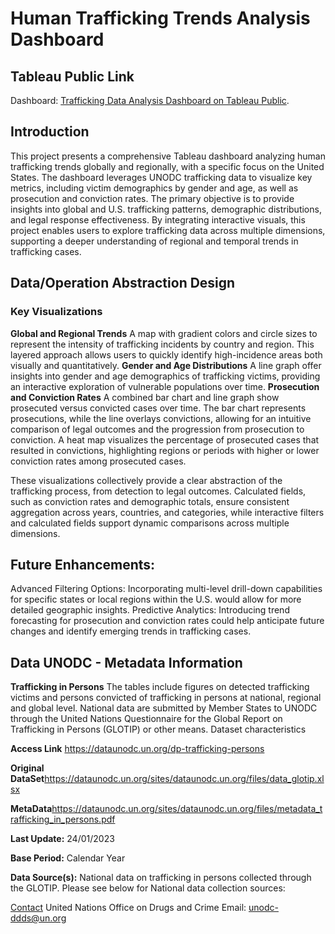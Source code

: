 # Human Trafficking Trends Analysis Dashboard

## Tableau Public Link
Dashboard: [Trafficking Data Analysis Dashboard on Tableau Public](https://public.tableau.com/app/profile/rebecca.carter7015/viz/Midterminprogress/Home).

## Introduction
This project presents a comprehensive Tableau dashboard analyzing human trafficking trends globally and regionally, with a specific focus on the United States. The dashboard leverages UNODC trafficking data to visualize key metrics, including victim demographics by gender and age, as well as prosecution and conviction rates. The primary objective is to provide insights into global and U.S. trafficking patterns, demographic distributions, and legal response effectiveness. By integrating interactive visuals, this project enables users to explore trafficking data across multiple dimensions, supporting a deeper understanding of regional and temporal trends in trafficking cases.

## Data/Operation Abstraction Design

### Key Visualizations
**Global and Regional Trends** A map with gradient colors and circle sizes to represent the intensity of trafficking incidents by country and region. This layered approach allows users to quickly identify high-incidence areas both visually and quantitatively.
**Gender and Age Distributions** A line graph offer insights into gender and age demographics of trafficking victims, providing an interactive exploration of vulnerable populations over time.
**Prosecution and Conviction Rates** A combined bar chart and line graph show prosecuted versus convicted cases over time. The bar chart represents prosecutions, while the line overlays convictions, allowing for an intuitive comparison of legal outcomes and the progression from prosecution to conviction.
A heat map visualizes the percentage of prosecuted cases that resulted in convictions, highlighting regions or periods with higher or lower conviction rates among prosecuted cases.

These visualizations collectively provide a clear abstraction of the trafficking process, from detection to legal outcomes. Calculated fields, such as conviction rates and demographic totals, ensure consistent aggregation across years, countries, and categories, while interactive filters and calculated fields support dynamic comparisons across multiple dimensions.

## Future Enhancements:
Advanced Filtering Options: Incorporating multi-level drill-down capabilities for specific states or local regions within the U.S. would allow for more detailed geographic insights.
Predictive Analytics: Introducing trend forecasting for prosecution and conviction rates could help anticipate future changes and identify emerging trends in trafficking cases.

## Data UNODC - Metadata Information
**Trafficking in Persons**
The tables include figures on detected trafficking victims and persons convicted of
trafficking in persons at national, regional and global level. National data are
submitted by Member States to UNODC through the United Nations Questionnaire
for the Global Report on Trafficking in Persons (GLOTIP) or other means.
Dataset characteristics

**Access Link** https://dataunodc.un.org/dp-trafficking-persons

**Original DataSet**https://dataunodc.un.org/sites/dataunodc.un.org/files/data_glotip.xlsx

**MetaData**https://dataunodc.un.org/sites/dataunodc.un.org/files/metadata_trafficking_in_persons.pdf

**Last Update:** 24/01/2023

**Base Period:** Calendar Year

**Data Source(s):**  National data on trafficking in persons collected through the GLOTIP. Please see below for National data collection sources:

<u>Contact</u>
United Nations Office on Drugs and Crime
Email: unodc-ddds@un.org 
